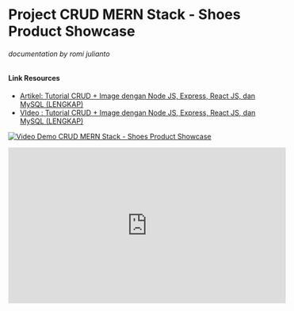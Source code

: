 # Project CRUD MERN Stack - Shoes Product Showcase
###### _documentation by romi julianto_
#### Link Resources
- [Artikel: Tutorial CRUD + Image dengan Node JS, Express, React JS, dan MySQL (LENGKAP)](https://mfikri.com/artikel/crud-upload-express-reactjs)
- [VIdeo : Tutorial CRUD + Image dengan Node JS, Express, React JS, dan MySQL (LENGKAP)](https://www.youtube.com/watch?v=jPjPGAQOMac)

[![Video Demo CRUD MERN Stack - Shoes Product Showcase](https://i.ibb.co/17CxPTC/Screenshot-2022-09-19-084300.png)](https://youtu.be/yOr3iyguOzc)

<iframe width="560" height="315" src="https://www.youtube.com/embed/yOr3iyguOzc" title="YouTube video player" frameborder="0" allow="accelerometer; autoplay; clipboard-write; encrypted-media; gyroscope; picture-in-picture" allowfullscreen></iframe>

